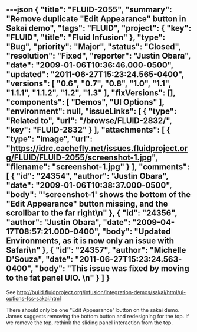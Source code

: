 ---json
{
  "title": "FLUID-2055",
  "summary": "Remove duplicate \"Edit Appearance\" button in Sakai demo",
  "tags": "FLUID",
  "project": {
    "key": "FLUID",
    "title": "Fluid Infusion"
  },
  "type": "Bug",
  "priority": "Major",
  "status": "Closed",
  "resolution": "Fixed",
  "reporter": "Justin Obara",
  "date": "2009-01-06T10:36:46.000-0500",
  "updated": "2011-06-27T15:23:24.565-0400",
  "versions": [
    "0.6",
    "0.7",
    "0.8",
    "1.0",
    "1.1",
    "1.1.1",
    "1.1.2",
    "1.2",
    "1.3"
  ],
  "fixVersions": [],
  "components": [
    "Demos",
    "UI Options"
  ],
  "environment": null,
  "issueLinks": [
    {
      "type": "Related to",
      "url": "/browse/FLUID-2832/",
      "key": "FLUID-2832"
    }
  ],
  "attachments": [
    {
      "type": "image",
      "url": "https://idrc.cachefly.net/issues.fluidproject.org/FLUID/FLUID-2055/screenshot-1.jpg",
      "filename": "screenshot-1.jpg"
    }
  ],
  "comments": [
    {
      "id": "24354",
      "author": "Justin Obara",
      "date": "2009-01-06T10:38:37.000-0500",
      "body": "'screenshot-1' shows the bottom of the \"Edit Appearance\" button missing, and the scrollbar to the far right\n"
    },
    {
      "id": "24356",
      "author": "Justin Obara",
      "date": "2009-04-17T08:57:21.000-0400",
      "body": "Updated Environments, as it is now only an issue with Safari\n"
    },
    {
      "id": "24357",
      "author": "Michelle D'Souza",
      "date": "2011-06-27T15:23:24.563-0400",
      "body": "This issue was fixed by moving to the fat panel UIO.&#x20;\n"
    }
  ]
}
---
See <http://build.fluidproject.org/infusion/integration-demos/sakai/html/ui-options-fss-sakai.html>

There should only be one "Edit Appearance" button on the sakai demo. James suggests removing the bottom button and redesigning for the top. If we remove the top, rethink the sliding panel interaction from the top.

        